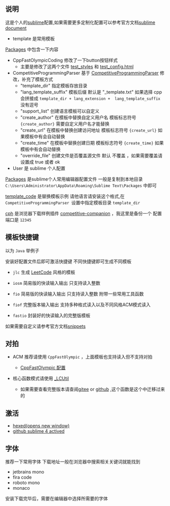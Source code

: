 ## 说明

这是个人的[sublime](https://www.sublimetext.com/)配置,如果需要更多定制化配置可以参考官方文档[sublime document](https://docs.sublimetext.io/)

- template 是常用模板

  

[Packages](./Packages) 中包含一下内容

- CppFastOlympicCoding 修改了一下button按钮样式
  - 主要是修改了这两个文件 [test_styles](Packages\CppFastOlympicCoding\Highlight\test_styles.css) 和 [test_config.html](Packages\CppFastOlympicCoding\Highlight\test_config.html)
- CompetitiveProgrammingParser 基于 [CompetitiveProgrammingParser](https://github.com/codeuniverse101/CompetitiveProgrammingParser) 修改，补充了模板方式 
  - "template_dir" 指定模板存放目录
  - "lang_template_suffix" 模板后缀 默认是 "_template.txt" 如果选择 cpp 会拼接成 `template_dir + lang_extension +  lang_template_suffix  `  没有逗号
  - "support_list" 创建语言模板可以自定义
  - "create_author" 在模板中替换自定义用户名 模板标志符号 `{create_author}` 需要自定义用户名才能替换
  - "create_url" 在模板中替换创建访问地址 模板标志符号 `{create_url}` 如果模板中有会自动替换
  - "create_time" 在模板中替换创建日期 模板标志符号 `{create_time}` 如果模板中有会自动替换
  - "override_file"  创建文件是否覆盖源文件 默认 不覆盖 ，如果需要覆盖请设置成 true 或者 ok
- User 是 sublime 个人配置



[Packages](./Packages) 是sublime个人常用编辑器配置文件 一般是复制到本地目录 `C:\Users\Administrator\AppData\Roaming\Sublime Text\Packages` 中即可



[template_code](./template_code) 是替换模板示例 请他语言请安装这个格式,在 `CompetitiveProgrammingParser `设置中指定模板目录 `template_dir`



[cph](./cph) 是浏览器下载样例插件 [competitive-companion](https://github.com/jmerle/competitive-companion) ，我这里是备份一个 配置端口是 `12345`

## 模板快捷键

以为 `Java` 举例子



安装好配置文件后即可激活快捷键 不同快捷键即可生成不同模板

- `jlc` 生成 [LeetCode](https://leetcode.cn) 风格的模板

- `iosm` 简易版的快读输入输出 只支持读入整数
- `fio` 简易版的快读输入输出  只支持读入整数 附带一些常用工具函数
- `fiof` 完整版本输入输出 支持多种格式读入以及不同风格ACM模式读入
- `fastio` 封装好的快读输入的完整版模板



如果需要自定义请参考官方文档[snippets](https://docs.sublimetext.io/guide/extensibility/snippets.html)

## 对拍

- ACM 推荐请使用 `CppFastOlympic` ，上面模板也支持读入但不支持对拍
  - [CppFastOlympic 配置](https://verytoolz.com/blog/06a6e6743a/)

- 核心函数模式请使用 [_LCUtil](./_LCUtil.java) 
  - 如果需要查看完整版本请查阅[gitee](https://gitee.com/wuxin0011/LeetCode) or [github](https://github.com/wuxin0011/LeetCode) ,这个函数是这个中迁移过来的

## 激活

- [hexed(opens new window)](https://hexed.it/)
- [github sublime 4 actived](https://gist.github.com/skoqaq/3f3e8f28e23c881143cef9cf49d821ff)



## 字体

推荐一下常用字体 下载地址一般在浏览器中搜索相关关键词就能找到

- jetbrains mono
- fira code
- roboto mono
- monaco

安装下载完毕后，需要在编辑器中选择所需要的字体